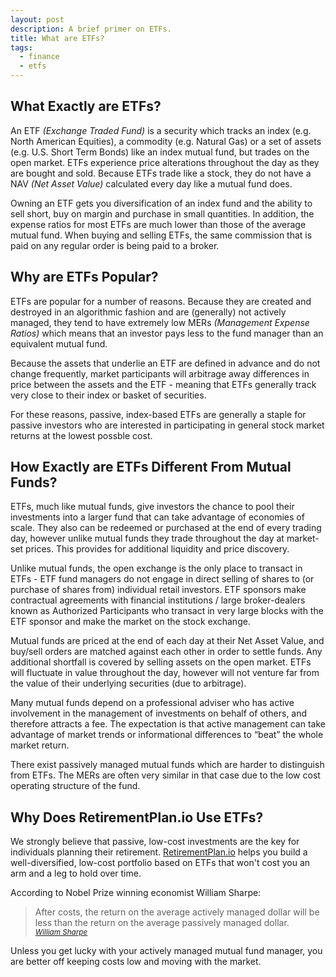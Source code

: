 ```yaml
---
layout: post
description: A brief primer on ETFs.
title: What are ETFs?
tags: 
  - finance
  - etfs
---
```


## What Exactly are ETFs? ##

An ETF *(Exchange Traded Fund)* is a security which tracks an index (e.g. North American Equities), a commodity (e.g. Natural Gas) or a set of assets (e.g. U.S. Short Term Bonds) like an index mutual fund, but trades on the open market.  ETFs experience price alterations throughout the day as they are bought and sold. Because ETFs trade like a stock, they do not have a NAV *(Net Asset Value)* calculated every day like a mutual fund does.

Owning an ETF gets you diversification of an index fund and the ability to sell short, buy on margin and purchase in small quantities. In addition, the expense ratios for most ETFs are much lower than those of the average mutual fund. When buying and selling ETFs, the same commission that is paid on any regular order is being paid to a broker.

## Why are ETFs Popular? ##

ETFs are popular for a number of reasons. Because they are created and destroyed in an algorithmic fashion and are (generally) not actively managed, they tend to have extremely low MERs *(Management Expense Ratios)* which means that an investor pays less to the fund manager than an equivalent mutual fund.

Because the assets that underlie an ETF are defined in advance and do not change frequently, market participants will arbitrage away differences in price between the assets and the ETF - meaning that ETFs generally track very close to their index or basket of securities.

For these reasons, passive, index-based ETFs are generally a staple for passive investors who are interested in participating in general stock market returns at the lowest possble cost.

## How Exactly are ETFs Different From Mutual Funds? ##

ETFs, much like mutual funds, give investors the chance to pool their investments into a larger fund that can take advantage of economies of scale. They also can be redeemed or purchased at the end of every trading day, however unlike mutual funds they trade throughout the day at market-set prices.  This provides for additional liquidity and price discovery.

Unlike mutual funds, the open exchange is the only place to transact in ETFs - ETF fund managers do not engage in direct selling of shares to (or purchase of shares from) individual retail investors.  ETF sponsors make contractual agreements with financial institutions / large broker-dealers known as Authorized Participants who transact in very large blocks with the ETF sponsor and make the market on the stock exchange.

Mutual funds are priced at the end of each day at their Net Asset Value, and buy/sell orders are matched against each other in order to settle funds.  Any additional shortfall is covered by selling assets on the open market.  ETFs will fluctuate in value throughout the day, however will not venture far from the value of their underlying securities (due to arbitrage).

Many mutual funds depend on a professional adviser who has active involvement in the management of investments on behalf of others, and therefore attracts a fee. The expectation is that active management can take advantage of market trends or informational differences to “beat” the whole market return.

There exist passively managed mutual funds which are harder to distinguish from ETFs.  The MERs are often very similar in that case due to the low cost operating structure of the fund.

## Why Does RetirementPlan.io Use ETFs? ##

We strongly believe that passive, low-cost investments are the key for individuals planning their retirement.  [RetirementPlan.io](www.retirementplan.io) helps you build a well-diversified, low-cost portfolio based on ETFs that won't cost you an arm and a leg to hold over time.

According to Nobel Prize winning economist William Sharpe:

> After costs, the return on the average actively managed dollar will be less than the return on the average passively managed dollar.<br />
> <small><cite>[William Sharpe](http://www.stanford.edu/~wfsharpe/art/active/active.htm)</cite></small>

Unless you get lucky with your actively managed mutual fund manager, you are  better off keeping costs low and moving with the market.

